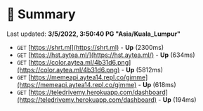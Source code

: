 # 📖 Summary
Last updated: **3/5/2022, 3:50:40 PG "Asia/Kuala_Lumpur"**

- `GET` [https://shrt.ml](https://shrt.ml) - **Up** (2300ms)
- `GET` [https://hst.aytea.ml/](https://hst.aytea.ml/) - **Up** (634ms)
- `GET` [https://color.aytea.ml/4b31d6.png](https://color.aytea.ml/4b31d6.png) - **Up** (5812ms)
- `GET` [https://memeapi.aytea14.repl.co/gimme](https://memeapi.aytea14.repl.co/gimme) - **Up** (618ms)
- `GET` [https://teledrivemy.herokuapp.com/dashboard](https://teledrivemy.herokuapp.com/dashboard) - **Up** (194ms)
